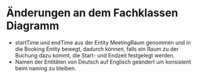 # Änderungen an dem Fachklassen Diagramm
- startTime und endTime aus der Entity MeetingRaum genommen und in die Booking Entity bewegt, dadurch können, falls ein Raum zu der Buchung dazu kommt, die Start- und Endzeit festgelegt werden.
- Namen der Entitäten von Deutsch auf Englisch geändert um konsistent beim naming zu bleiben.

